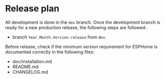 # Release plan

All development is done in the `dev` branch. Once the development branch is
ready for a new production release, the following steps are followed:.

- branch `Year.Month.Version-release` from `dev`.


Before release, check if the minimum version requirement for ESPHome is documented
correctly in the following files:

  * doc/installation.md
  * README.md
  * CHANGELOG.md

